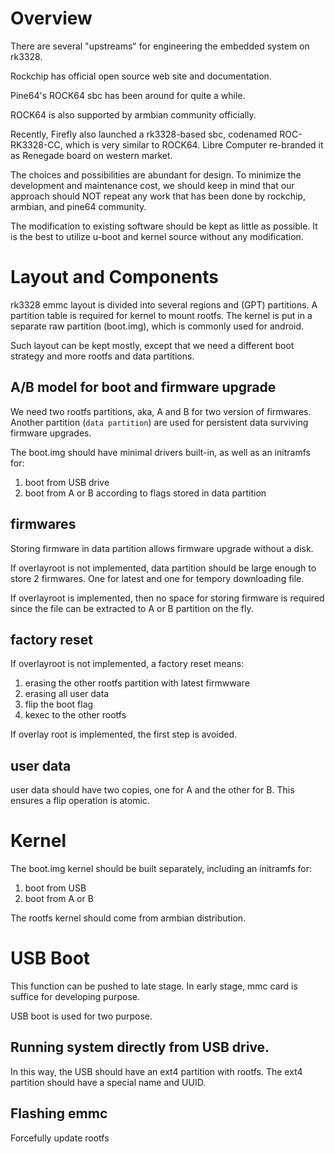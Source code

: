 # Overview

There are several "upstreams" for engineering the embedded system on rk3328.

Rockchip has official open source web site and documentation. 

Pine64's ROCK64 sbc has been around for quite a while. 

ROCK64 is also supported by armbian community officially.

Recently, Firefly also launched a rk3328-based sbc, codenamed ROC-RK3328-CC, which is very similar to ROCK64. Libre Computer re-branded it as Renegade board on western market.

The choices and possibilities are abundant for design. To minimize the development and maintenance cost, we should keep in mind that our approach should NOT repeat any work that has been done by rockchip, armbian, and pine64 community. 

The modification to existing software should be kept as little as possible. It is the best to utilize u-boot and kernel source without any modification.

# Layout and Components

rk3328 emmc layout is divided into several regions and (GPT) partitions. A partition table is required for kernel to mount rootfs. The kernel is put in a separate raw partition (boot.img), which is commonly used for android.

Such layout can be kept mostly, except that we need a different boot strategy and more rootfs and data partitions.

## A/B model for boot and firmware upgrade

We need two rootfs partitions, aka, A and B for two version of firmwares. Another  partition (`data partition`) are used for persistent data surviving firmware upgrades.

The boot.img should have minimal drivers built-in, as well as an initramfs for:

1. boot from USB drive
2. boot from A or B according to flags stored in data partition

## firmwares

Storing firmware in data partition allows firmware upgrade without a disk.

If overlayroot is not implemented, data partition should be large enough to store 2 firmwares. One for latest and one for tempory downloading file.

If overlayroot is implemented, then no space for storing firmware is required since the file can be extracted to A or B partition on the fly.

## factory reset

If overlayroot is not implemented, a factory reset means:

1. erasing the other rootfs partition with latest firmwware
2. erasing all user data
3. flip the boot flag
4. kexec to the other rootfs

If overlay root is implemented, the first step is avoided.

## user data

user data should have two copies, one for A and the other for B. This ensures a flip operation is atomic.

# Kernel

The boot.img kernel should be built separately, including an initramfs for:

1. boot from USB
2. boot from A or B

The rootfs kernel should come from armbian distribution.

# USB Boot

This function can be pushed to late stage. In early stage, mmc card is suffice for developing purpose.

USB boot is used for two purpose.

## Running system directly from USB drive.

In this way, the USB should have an ext4 partition with rootfs. The ext4 partition should have a special name and UUID.

## Flashing emmc

Forcefully update rootfs









